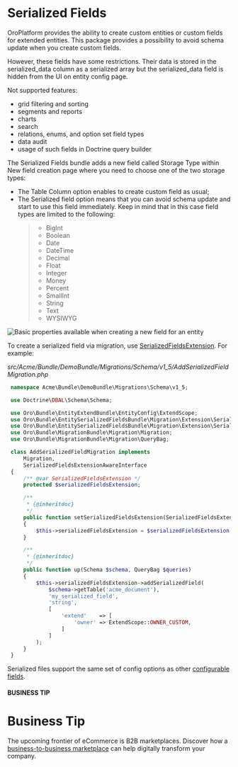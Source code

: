 <a id="book-entities-extended-entities-serialized-fields"></a>

# Serialized Fields

OroPlatform provides the ability to create custom entities or custom fields for extended entities.
This package provides a possibility to avoid schema update when you create custom fields.

However, these fields have some restrictions. Their data is stored in the serialized_data column as a serialized array but the serialized_data field is hidden from the UI on entity config page.

Not supported features:

- grid filtering and sorting
- segments and reports
- charts
- search
- relations, enums, and option set field types
- data audit
- usage of such fields in Doctrine query builder

The Serialized Fields bundle adds a new field called Storage Type within New field creation page where you need to choose one of the two storage types:

- The Table Column option enables to create custom field as usual;
- The Serialized field option means that you can avoid schema update and start to use this field immediately. Keep in mind that in this case field types are limited to the following:
  > - BigInt
  > - Boolean
  > - Date
  > - DateTime
  > - Decimal
  > - Float
  > - Integer
  > - Money
  > - Percent
  > - SmallInt
  > - String
  > - Text
  > - WYSIWYG

![Basic properties available when creating a new field for an entity](user/img/system/entity_management/new_entity_field.png)

To create a serialized field via migration, use <a href="https://github.com/oroinc/OroEntitySerializedFieldsBundle/blob/5.0/Migration/Extension/SerializedFieldsExtension.php" target="_blank">SerializedFieldsExtension</a>. For example:

*src/Acme/Bundle/DemoBundle/Migrations/Schema/v1_5/AddSerializedFieldMigration.php*
```php
 namespace Acme\Bundle\DemoBundle\Migrations\Schema\v1_5;

 use Doctrine\DBAL\Schema\Schema;

 use Oro\Bundle\EntityExtendBundle\EntityConfig\ExtendScope;
 use Oro\Bundle\EntitySerializedFieldsBundle\Migration\Extension\SerializedFieldsExtension;
 use Oro\Bundle\EntitySerializedFieldsBundle\Migration\Extension\SerializedFieldsExtensionAwareInterface;
 use Oro\Bundle\MigrationBundle\Migration\Migration;
 use Oro\Bundle\MigrationBundle\Migration\QueryBag;

 class AddSerializedFieldMigration implements
     Migration,
     SerializedFieldsExtensionAwareInterface
 {
     /** @var SerializedFieldsExtension */
     protected $serializedFieldsExtension;

     /**
      * {@inheritdoc}
      */
     public function setSerializedFieldsExtension(SerializedFieldsExtension $serializedFieldsExtension)
     {
         $this->serializedFieldsExtension = $serializedFieldsExtension;
     }

     /**
      * {@inheritdoc}
      */
     public function up(Schema $schema, QueryBag $queries)
     {
         $this->serializedFieldsExtension->addSerializedField(
             $schema->getTable('acme_document'),
             'my_serialized_field',
             'string',
             [
                 'extend'    => [
                     'owner' => ExtendScope::OWNER_CUSTOM,
                 ]
             ]
         );
     }
 }
```

Serialized files support the same set of config options as other [configurable fields](../../configuration/annotation/config-field.md#backend-configuration-annotation-config-field).

#### BUSINESS TIP
# Business Tip

The upcoming frontier of eCommerce is B2B marketplaces. Discover how a <a href="https://oroinc.com/oromarketplace/b2b-marketplace/" target="_blank">business-to-business marketplace</a> can help digitally transform your company.

<!-- Frontend -->
